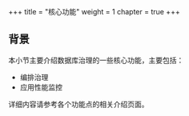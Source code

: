 +++
title = "核心功能"
weight = 1
chapter = true
+++

## 背景

本小节主要介绍数据库治理的一些核心功能，主要包括：

* 编排治理
* 应用性能监控

详细内容请参考各个功能点的相关介绍页面。